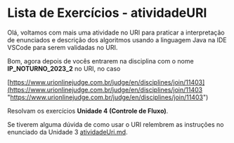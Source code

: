 # Lista de Exercícios - atividadeURI  

Olá, voltamos com mais uma atividade no URI para praticar a interpretação de enunciados e descrição dos algoritmos usando a linguagem Java na IDE VSCode para serem validadas no URI.  

Bom, agora depois de vocês entrarem na disciplina com o nome **IP_NOTURNO_2023_2** no URI, no caso  

<!-- [x]TODO:INICIO atualizar -->
[https://www.urionlinejudge.com.br/judge/en/disciplines/join/11403](<https://www.urionlinejudge.com.br/judge/en/disciplines/join/11403> "https://www.urionlinejudge.com.br/judge/en/disciplines/join/11403")  

Resolvam os exercícios **Unidade 4 (Controle de Fluxo)**.

Se tiverem alguma dúvida de como usar o URI relembrem as instruções no enunciado da Unidade 3 [atividadeUri.md](../Unidade3/atividadeUri.md "atividadeUri.md").  
